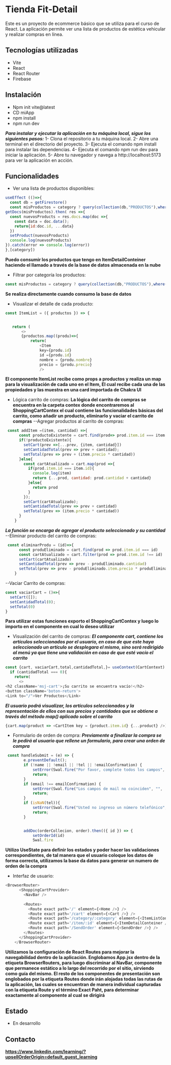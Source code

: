 # Tienda Fit-Detail
Este es un proyecto de ecommerce básico que se utiliza para el curso de React. La aplicación permite ver una lista de productos de estética vehicular y realizar compras en línea.


## Tecnologías utilizadas
- Vite
- React
- React Router
- Firebase


## Instalación
- Npm init vite@latest
- CD miApp
- npm install
- npm run dev


***Para instalar y ejecutar la aplicación en tu máquina local, sigue los siguientes pasos:***
1- Clona el repositorio a tu máquina local.
2- Abre una terminal en el directorio del proyecto.
3- Ejecuta el comando npm install para instalar las dependencias.
4- Ejecuta el comando npm run dev para iniciar la aplicación.
5- Abre tu navegador y navega a http://localhost:5173 para ver la aplicación en acción.
## Funcionalidades
- Ver una lista de productos disponibles:
``` javascript
useEffect (()=>{
  const db = getFirestore()
  const misProductos = category ? query(collection(db,"PRODUCTOS"),where("categoria", "==", category)): collection(db, "PRODUCTOS")
getDocs(misProductos).then( res =>{
  const nuevosProducts = res.docs.map(doc =>{
    const data = doc.data();
    return{id:doc.id, ...data}
  })
  setProduct(nuevosProducts)
  console.log(nuevosProducts)
}).catch(error => console.log(error))
},[category])
```
**Puedo consumir los productos que tengo en ItemDetailConteiner haciendo el llamado a través de la base de datos almacenada en la nube**
- Filtrar por categoría los productos:
```javascript
const misProductos = category ? query(collection(db,"PRODUCTOS"),where("categoria", "==", category)): collection(db, "PRODUCTOS")
```
**Se realiza directamente cuando consumo la base de datos**


- Visualizar el detalle de cada producto:
 ```javascript
 const ItemList = ({ productos }) => {


    return (
        <>
        {productos.map((produ)=>{
            return(
                <Item
                key={produ.id}
                id ={produ.id}
                nombre = {produ.nombre}
                precio = {produ.precio}
                />
```
**El componente ItemList recibe como props a productos y realiza un map para la visualización de cada uno en el Item, El cual recibe cada una de las propiedades y las muestra en una card importada de Chakra UI**
- Lógica carrito de compras:
**La lógica del carrito de compras se encuentra en la carpeta contex donde encontraremos al ShoppingCartContex el cual contiene las funcionalidades básicas del carrito, como añadir un producto, eliminarlo y vaciar el carrito de compras**
--Agregar productos al carrito de compras:
```javascript
 const addItem =(item, cantidad) =>{
      const productoExistente = cart.find(prod=> prod.item.id === item.id) ;
      if(!productoExistente){
        setCart(prev =>[...prev, {item, cantidad}])
        setCantidadTotal(prev => prev + cantidad);
        setTotal(prev => prev + (item.precio * cantidad))
      }else{
        const cartAtualizado = cart.map(prod =>{
          if(prod.item.id === item.id){
            console.log(item)
            return {...prod, cantidad: prod.cantidad + cantidad}
          }else{
            return prod
          }
        });
        setCart(cartAtualizado);
        setCantidadTotal(prev => prev + cantidad)
        setTotal(prev => (item.precio * cantidad))
      }
    }
```
***La función se encarga de agregar el producto seleccionado y su cantidad***
--Eliminar producto del carrito de compras:
```javascript
 const eliminarProdu = (id)=>{
      const produEliminado = cart.find(prod => prod.item.id === id)
      const cartAtualizado = cart.filter(prod => prod.item.id !== id)
      setCart(cartAtualizado)
      setCantidadTotal(prev => prev - produEliminado.cantidad)
      setTotal(prev => prev - produEliminado.item.precio * produEliminado.cantidad);
    }
```
--Vaciar Carrito de compras:
```javascript
const vaciarCart = ()=>{
  setCart([]);
  setCantidadTotal(0);
  setTotal(0)
}
```
**Para utilizar estas funciones exporto el ShoppingCartContex y luego lo importo en el componente en cual lo deseo utilizar**
- Visualización del carrito de compras:
***El componente cart, contiene los artículos seleccionados por el usuario, en caso de que este haya seleccionado un artículo se desplegara el mismo, sino será redirigido al menú ya que tiene una validación en caso de que esté vacío el carrito***
```javascript
const {cart, vaciarCart,total,cantidadTotal,}= useContext(CartContext)
  if (cantidadTotal === 0){
    return(
      <>
<h2 className='msj-cart'>¡Su carrito se encuentra vacío!</h2>
<button className='boton-return'>
<Link to="/">Ver Productos</Link>
```


***El usuario podrá visualizar, los artículos seleccionados y la representación de ellos con sus precios y cantidades que se obtiene a través del método map() aplicado sobre el carrito***


```javascript
{cart.map(product => <CartItem key = {product.item.id} {...product} />)}
```


- Formulario de orden de compra:
***Previamente a finalizar la compra se le pedirá al usuario que rellene un formulario, para crear una orden de compra***
```javascript
 const handleSubmit = (e) => {
        e.preventDefault();
        if (!name || !email || !tel || !emailConfirmation) {
            setError(Swal.fire("Por favor, complete todos los campos", "", 'error'))
            return;
        }
        if (email !== emailConfirmation) {
            setError(Swal.fire("Los campos de mail no coinciden", "", 'error'))
            return;
        }
        if (isNaN(tel)){
            setError(Swal.fire("Usted no ingreso un número telefónico","",'error'))
            return;
        }


        addDoc(orderCollecion, order).then(({ id }) => {
            setOrderId(id)
            Swal.fire
```
**Utilizo UseState para definir los estados y poder hacer las validaciones correspondientes, de tal manera que el usuario coloque los datos de forma correcta, utilizamos la base da datos para generar un numero de orden de la compra**
- Interfaz de usuario:
```javascript
<BrowserRouter>
      <ShoppingCartProvider>
        <NavBar />
       
        <Routes>
          <Route exact path='/' element={<Home />} />
          <Route exact path='/cart' element={<Cart />} />
          <Route exact path='/category/:category' element={<ItemListConteiner />} />
          <Route exact path='/item/:id' element={<ItemDetailConteiner />} />
          <Route exact path='/SendOrder' element={<SendOrder />} />
        </Routes>
      </ShoppingCartProvider>
    </BrowserRouter>
``````
**Utilizamos la configuración de React Routes para mejorar la navegabilidad dentro de la aplicación.
Englobamos App.jsx dentro de la etiqueta BrowserRouters, para luego discriminar al NavBar, componente que permanece estático a lo largo del recorrido por el sitio, sirviendo como guía del mismo.
El resto de los componentes de presentación son englobados por la etiqueta Routes donde irán alojadas todas las rutas de la aplicación, las cuales se encuentran de manera individual capturadas con la etiqueta Route y el término Exact Paht, para determinar exactamente al componente al cual se dirigirá**






## Estado
- En desarrollo


## Contacto
 


**https://www.linkedin.com/learning/?upsellOrderOrigin=default_guest_learning**
